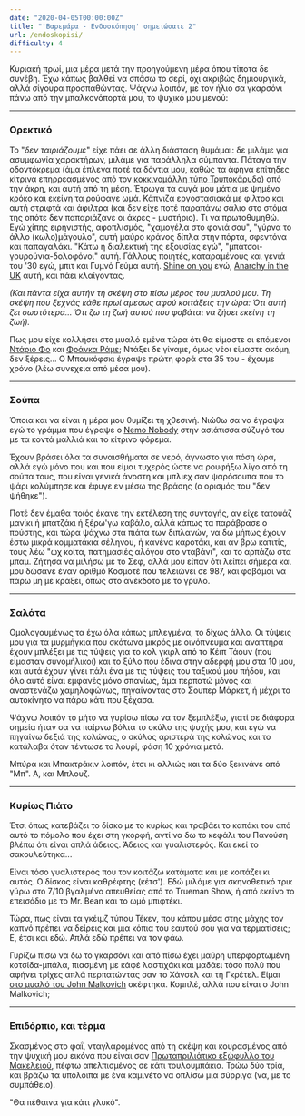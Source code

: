 ```yaml
---
date: "2020-04-05T00:00:00Z"
title: "'Βαρεμάρα - Ενδοσκόπηση' σημειώσατε 2"
url: /endoskopisi/
difficulty: 4
---
```


Κυριακή πρωί, μια μέρα μετά την προηγούμενη μέρα όπου τίποτα δε συνέβη. Έχω κάπως βαλθεί να σπάσω το σερί, όχι ακριβώς δημιουργικά, αλλά σίγουρα προσπαθώντας. Ψάχνω λοιπόν, με τον ήλιο σα γκαρσόνι πάνω από την μπαλκονόπορτά μου, το ψυχικό μου μενού:

----

### Ορεκτικό

Το "*δεν ταιριάζουμε*" είχε πάει σε άλλη διάσταση θυμάμαι: δε μιλάμε για ασυμφωνία χαρακτήρων, μιλάμε για παράλληλα σύμπαντα. Πάταγα την οδοντόκρεμα (άμα έπλενα ποτέ τα δόντια μου, καθώς τα άφηνα επίτηδες κίτρινα επηρρεασμένος από τον [κοκκινομάλλη τύπο Τρυποκάρυδο](https://en.wikipedia.org/wiki/Still_Life_with_Woodpecker)) από την άκρη, και αυτή από τη μέση. Έτρωγα τα αυγά μου μάτια με ψημένο κρόκο και εκείνη τα ρούφαγε ωμά. Κάπνιζα εργοστασιακά με φίλτρο και αυτή στριφτά και άφιλτρα (και δεν είχε ποτέ παραπάνω σάλιο στο στόμα της οπότε δεν παπαριάζανε οι άκρες - μυστήριο). Τι να πρωτοθυμηθώ. Εγώ χίπης ειρηνιστής, αφοπλισμός, "χαμογέλα στο φονιά σου", "γύρνα το άλλο (κωλο)μάγουλο", αυτή μαύρο κράνος δίπλα στην πόρτα, σφεντόνα και παπαγαλάκι. "Κάτω η διαλεκτική της εξουσίας εγώ", "μπάτσοι-γουρούνια-δολοφόνοι" αυτή. Γάλλους ποιητές, καταραμένους και γενιά του '30 εγώ, μπιτ και Γυμνό Γεύμα αυτή. [Shine on you](https://www.youtube.com/watch?v=cWGE9Gi0bB0) εγώ, [Anarchy in the UK](https://www.youtube.com/watch?v=qbmWs6Jf5dc) αυτή, και πάει κλαίγοντας.

*(Και πάντα είχα αυτήν τη σκέψη στο πίσω μέρος του μυαλού μου. Τη σκέψη που ξεχνάς κάθε πρωί αμεσως αφού κοιτάξεις την ώρα: Ότι αυτή ζει σωστότερα... Ότι ζω τη ζωή αυτού που φοβάται να ζήσει εκείνη τη ζωή).*

Πως μου είχε κολλήσει στο μυαλό εμένα τώρα ότι θα είμαστε οι επόμενοι [Ντάριο Φο](https://el.wikipedia.org/wiki/%CE%9D%CF%84%CE%AC%CF%81%CE%B9%CE%BF_%CE%A6%CE%BF) και [Φράνκα Ράμε](https://el.wikipedia.org/wiki/%CE%A6%CF%81%CE%AC%CE%BD%CE%BA%CE%B1_%CE%A1%CE%AC%CE%BC%CE%B5); Ντάξει δε γίναμε, όμως νέοι είμαστε ακόμη, δεν ξέρεις... Ο Μπουκόφσκι έγραψε πρώτη φορά στα 35 του - έχουμε χρόνο (λέω συνεχεια από μέσα μου).

----

### Σούπα

Όποια και να είναι η μέρα μου θυμίζει τη χθεσινή. Νιώθω σα να έγραψα εγώ το γράμμα που έγραψε ο [Nemo Nobody](https://www.imdb.com/title/tt0485947/) στην ασιάτισσα σύζυγό του με τα κοντά μαλλιά και το κίτρινο φόρεμα.

Έχουν βράσει όλα τα συναισθήματα σε νερό, άγνωστο για πόση ώρα, αλλά εγώ μόνο που και που είμαι τυχερός ώστε να ρουφήξω λίγο από τη σούπα τους, που είναι γενικά άνοστη και μπλιεχ σαν ψαρόσουπα που το ψάρι κολύμπησε και έφυγε εν μέσω της βράσης (ο ορισμός του "δεν ψήθηκε").

Ποτέ δεν έμαθα ποιός έκανε την εκτέλεση της συνταγής, αν είχε τατουάζ μανίκι ή μπατζάκι ή ξέρω'γω καβάλο, αλλά κάπως τα παράβρασε ο πούστης, και τώρα ψάχνω στα πιάτα των διπλανών, να δω μήπως έχουν έστω μικρά κομματάκια σέληνου, ή κανένα καροτάκι, και αν βρω κατιτίς, τους λέω "ωχ κοίτα, πατημασιές αλόγου στο νταβάνι", και το αρπάζω στα μπαμ. Ζήτησα να μιλήσω με το Σεφ, αλλά μου είπαν ότι λείπει σήμερα και μου δώσανε έναν αριθμό Κοσμοτέ που τελειώνει σε 987, και φοβάμαι να πάρω μη με κράξει, όπως στο ανέκδοτο με το γρύλο.

----

### Σαλάτα

Ομολογουμένως τα έχω όλα κάπως μπλεγμένα, το δίχως άλλο. Οι τύψεις μου για τα μυρμήγκια που σκότωνα μικρός με οινόπνευμα και αναπτήρα έχουν μπλέξει με τις τύψεις για το κολ γκιρλ από το Κέιπ Τάουν (που είμασταν συνομήλικοι) και το ξύλο που έδινα στην αδερφή μου στα 10 μου, και αυτά έχουν γίνει πάλι ένα με τις τύψεις του ταξικού μου πήδου, και όλο αυτό είναι εμφανές μόνο σπανίως, άμα περπατώ μόνος και αναστενάζω χαμηλοφώνως, πηγαίνοντας στο Σουπερ Μάρκετ, ή μέχρι το αυτοκίνητο να πάρω κάτι που ξέχασα.

Ψάχνω λοιπόν το μήτο να γυρίσω πίσω να τον ξεμπλέξω, γιατί σε διάφορα σημεία ήταν σα να παίρνω βόλτα το σκύλο της ψυχής μου, και εγώ να πηγαίνω δεξιά της κολώνας, ο σκύλος αριστερά της κολώνας και το κατάλαβα όταν τέντωσε το λουρί, φάση 10 χρόνια μετά.

Μπύρα και Mπακτράκιν λοιπόν, έτσι κι αλλιώς και τα δύο ξεκινάνε από "Μπ". Α, και Μπλουζ.

----

### Κυρίως Πιάτο

Έτσι όπως κατεβάζει το δίσκο με το κυρίως και τραβάει το καπάκι του από αυτό το πόμολο που έχει στη γκορφή, αντί να δω το κεφάλι του Πανούση βλέπω ότι είναι απλά άδειος. Άδειος και γυαλιστερός. Και εκεί το σακουλεύτηκα...

Είναι τόσο γυαλιστερός που τον κοιτάζω κατάματα και με κοιτάζει κι αυτός. Ο δίσκος είναι καθρέφτης (κέτσ'). Εδώ μιλάμε για σκηνοθετικό τρικ γύρω στο 7/10 βγαλμένο απευθείας από το Trueman Show, ή από εκείνο το επεισόδιο με το Mr. Bean και το ωμό μπιφτέκι.

Τώρα, πως είναι τα γκέιμζ τύπου Τέκεν, που κάπου μέσα στης μάχης τον καπνό πρέπει να δείρεις και μια κόπια του εαυτού σου για να τερματίσεις; Ε, έτσι και εδώ. Απλά εδώ πρέπει να τον φάω.

Γυρίζω πίσω να δω το γκαρσόνι και από πίσω έχει μαύρη υπερφορτωμένη κοτσίδα-μπάλα, πιασμένη με κάφέ λαστιχάκι και μαδάει τόσο πολύ που αφήνει τρίχες απλά περπατώντας σαν το Χάνσελ και τη Γκρέτελ. Είμαι [στο μυαλό του John Malkovich](https://www.imdb.com/title/tt0120601/) σκέφτηκα. Κομπλέ, αλλά που είναι ο John Malkovich;

----

### Επιδόρπιο, και τέρμα

Σκασμένος στο φαΐ, νταγλαρομένος από τη σκέψη και κουρασμένος από την ψυχική μου εικόνα που είναι σαν [Πρωταπριλιάτικο εξώφυλλο του Μακελειού](https://protoselidaefimeridon.gr/efimerides/20041/makelio.JPG), πέφτω απελπισμένος σε κάτι τουλουμπάκια. Τρώω δύο τρία, και βράζω τα υπόλοιπα με ένα καμινέτο να οπλίσω μια σύρριγα (να, με το συμπάθειο).

"Θα πέθαινα για κάτι γλυκό".
